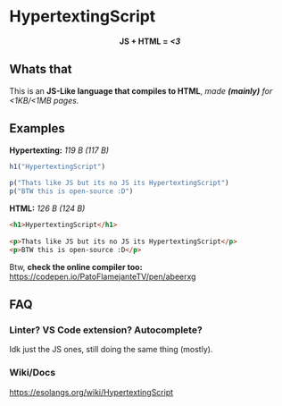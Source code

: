 <meta name="google-site-verification" content="BMngFuhCFgzanbXj-TANEkNmNq2GACXdYNLhTnDUXFA" />

# HypertextingScript

<center>
  <b>JS + HTML = 
    <i>
    &lt;3
  </i>
  </b>
</center>

## Whats that

This is an **JS-Like language that compiles to HTML**, *made **(mainly)** for <1KB/<1MB pages.*

## Examples

**Hypertexting:** _119 B (117 B)_

``` javascript
h1("HypertextingScript")
  
p("Thats like JS but its no JS its HypertextingScript")
p("BTW this is open-source :D")
```

**HTML:** _126 B (124 B)_
``` html
<h1>HypertextingScript</h1>
  
<p>Thats like JS but its no JS its HypertextingScript</p>
<p>BTW this is open-source :D</p>
```

Btw, **check the online compiler too:** <a href="https://codepen.io/PatoFlamejanteTV/pen/abeerxg">https://codepen.io/PatoFlamejanteTV/pen/abeerxg</a>
## FAQ

### Linter? VS Code extension? Autocomplete?

Idk just the JS ones, still doing the same thing (mostly).

### Wiki/Docs

https://esolangs.org/wiki/HypertextingScript
